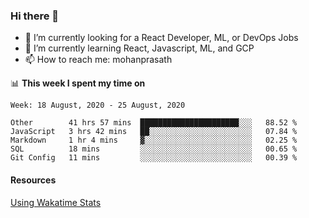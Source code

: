 ### Hi there 👋

- 🔭 I’m currently looking for a React Developer, ML, or DevOps Jobs
- 🌱 I’m currently learning React, Javascript, ML, and GCP
- 📫 How to reach me: mohanprasath

📊 **This week I spent my time on**
<!--START_SECTION:waka-->
```text
Week: 18 August, 2020 - 25 August, 2020

Other        41 hrs 57 mins  ██████████████████████░░░   88.52 % 
JavaScript   3 hrs 42 mins   ██░░░░░░░░░░░░░░░░░░░░░░░   07.84 % 
Markdown     1 hr 4 mins     ▓░░░░░░░░░░░░░░░░░░░░░░░░   02.25 % 
SQL          18 mins         ░░░░░░░░░░░░░░░░░░░░░░░░░   00.65 % 
Git Config   11 mins         ░░░░░░░░░░░░░░░░░░░░░░░░░   00.39 % 
```
<!--END_SECTION:waka-->

#### Resources
[Using Wakatime Stats](https://github.com/marketplace/actions/waka-readme)
